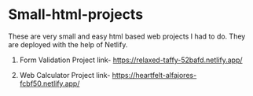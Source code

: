 # Small-html-projects
These are very small and easy html based web projects I had to do. 
They are deployed with the help of Netlify.

1. Form Validation Project
   link- https://relaxed-taffy-52bafd.netlify.app/

2. Web Calculator Project
   link- https://heartfelt-alfajores-fcbf50.netlify.app/
      
